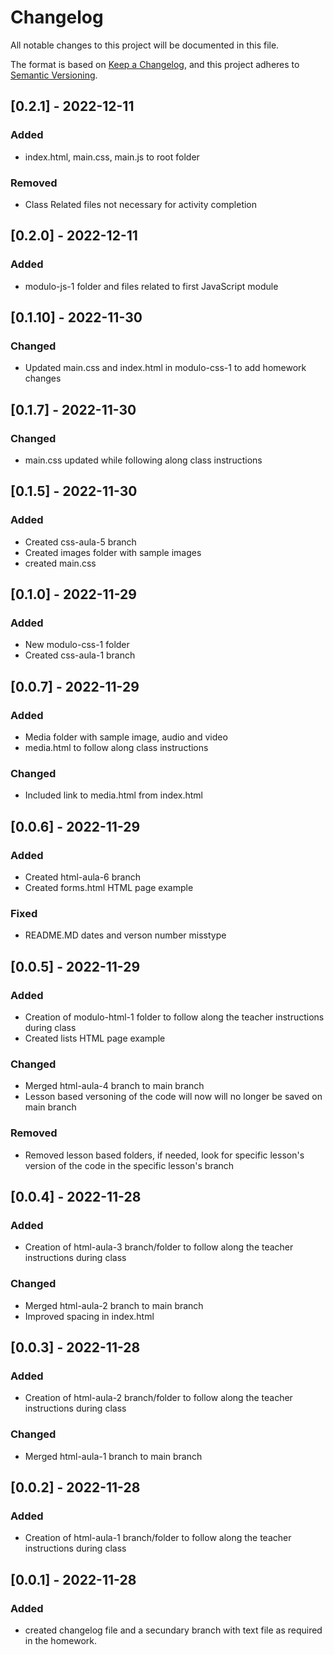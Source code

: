 # Changelog

All notable changes to this project will be documented in this file.

The format is based on [Keep a Changelog](https://keepachangelog.com/en/1.0.0/),
and this project adheres to [Semantic Versioning](https://semver.org/spec/v2.0.0.html).


## [0.2.1] - 2022-12-11

### Added

- index.html, main.css, main.js to root folder

### Removed

- Class Related files not necessary for activity completion

## [0.2.0] - 2022-12-11

### Added

- modulo-js-1 folder and files related to first JavaScript module

## [0.1.10] - 2022-11-30

### Changed

- Updated main.css and index.html in modulo-css-1 to add homework changes

## [0.1.7] - 2022-11-30

### Changed

- main.css updated while following along class instructions

## [0.1.5] - 2022-11-30

### Added

- Created css-aula-5 branch
- Created images folder with sample images
- created main.css

## [0.1.0] - 2022-11-29

### Added

- New modulo-css-1 folder
- Created css-aula-1 branch

## [0.0.7] - 2022-11-29

### Added

- Media folder with sample image, audio and video
- media.html to follow along class instructions

### Changed

- Included link to media.html from index.html

## [0.0.6] - 2022-11-29

### Added

- Created html-aula-6 branch
- Created forms.html HTML page example

### Fixed

- README.MD dates and verson number misstype

## [0.0.5] - 2022-11-29

### Added

- Creation of modulo-html-1 folder to follow along the teacher instructions during class
- Created lists HTML page example

### Changed

- Merged html-aula-4 branch to main branch
- Lesson based versoning of the code will now will no longer be saved on main branch

### Removed

- Removed lesson based folders, if needed, look for specific lesson's version of the code in the specific lesson's branch 

## [0.0.4] - 2022-11-28

### Added

- Creation of html-aula-3 branch/folder to follow along the teacher instructions during class

### Changed

- Merged html-aula-2 branch to main branch
- Improved spacing in index.html

## [0.0.3] - 2022-11-28

### Added

- Creation of html-aula-2 branch/folder to follow along the teacher instructions during class

### Changed

- Merged html-aula-1 branch to main branch

## [0.0.2] - 2022-11-28

### Added

- Creation of html-aula-1 branch/folder to follow along the teacher instructions during class

## [0.0.1] - 2022-11-28

### Added

- created changelog file and a secundary branch with text file as required in the homework.